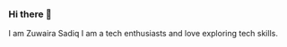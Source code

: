 ### Hi there 👋
I am Zuwaira Sadiq
I am a tech enthusiasts and love exploring tech skills.
<!--
**Zuwairanajma/Zuwairanajma** is a ✨ _special_ ✨ repository because its `README.md` (this file) appears on your GitHub profile.

Here are some ideas to get you started:

- 🔭 I’m currently working on building projects on frontend web development.
- 🌱 I’m currently learning frontend skills and data sciences with machine learning algorithm operators.
- 👯 I’m looking to collaborate on frontend projects
- 🤔 I’m looking for help with tech skills enhancement
- 💬 Ask me about anything tech especially frontend
- 📫 How to reach me: email me on: juwairiyyasadiq@gmail.com
- 😄 Pronouns: She
- ⚡ Fun fact: I love dancing
-->
